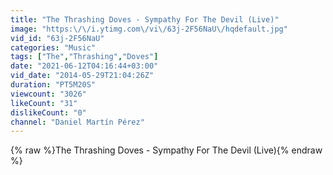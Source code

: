 ```yaml
---
title: "The Thrashing Doves - Sympathy For The Devil (Live)"
image: "https:\/\/i.ytimg.com\/vi\/63j-2F56NaU\/hqdefault.jpg"
vid_id: "63j-2F56NaU"
categories: "Music"
tags: ["The","Thrashing","Doves"]
date: "2021-06-12T04:16:44+03:00"
vid_date: "2014-05-29T21:04:26Z"
duration: "PT5M20S"
viewcount: "3026"
likeCount: "31"
dislikeCount: "0"
channel: "Daniel Martín Pérez"
---
```

{% raw %}The Thrashing Doves - Sympathy For The Devil (Live){% endraw %}
